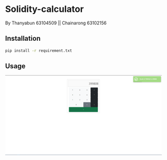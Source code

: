 # Solidity-calculator

By Thanyabun 63104509 || Chainarong 63102156 

## Installation

```bash
pip install -r requirement.txt
```

## Usage
![usecases](https://github.com/ThanyabunPh/solidity-calculator/blob/master/example_pic/btc_block_779616.png)
